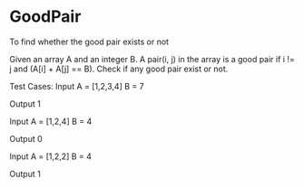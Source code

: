 # GoodPair
To find whether the good pair exists or not

Given an array A and an integer B. A pair(i, j) in the array is a good pair if i != j and (A[i] + A[j] == B). Check if any good pair exist or not.




Test Cases:
Input 
A = [1,2,3,4]
B = 7

Output
1

Input
A = [1,2,4]
B = 4

Output
0

Input
A = [1,2,2]
B = 4

Output
1
